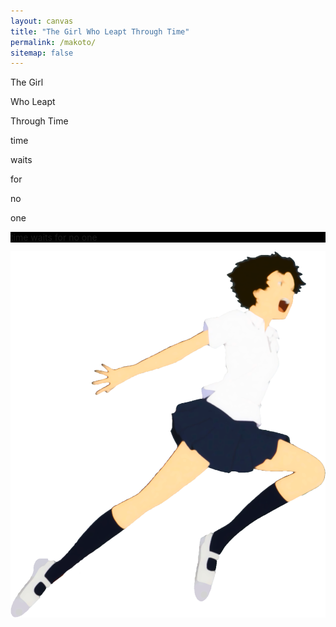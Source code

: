 ```yaml
---
layout: canvas
title: "The Girl Who Leapt Through Time"
permalink: /makoto/
sitemap: false
---
```


<div class="makoto-load">
    <i class="fa fa-cog fa-spin"></i>
</div>

<div class="makoto-bg makoto-top" data-parallax="scroll" data-z-index="200" data-image-src="/images/labs/makoto/slide1.jpg">
    <div class="makoto-title">
        <p><span id="makoto-title-1">The Girl</span></p>
        <p class="bringup"><span id="makoto-title-2">Who Leapt</span></p>
        <p class="bringup"><span class="last-underline" id="makoto-title-3">Through Time</span></p>
    </div>
</div>

<div class="makoto-bg" data-parallax="scroll" data-image-src="/images/labs/makoto/slide2.jpg" id="start">
</div>

<div class="makoto-bg" data-parallax="scroll" data-image-src="/images/labs/makoto/slide3.jpg">
    <p class="inner-text mid-quote">time</p>
</div>

<div class="makoto-bg" data-parallax="scroll" data-image-src="/images/labs/makoto/slide4.jpg">
    <p class="inner-text mid-quote">waits</p>
</div>

<div class="makoto-bg" data-parallax="scroll" data-image-src="/images/labs/makoto/slide5.jpg">
    <p class="inner-text mid-quote">for</p>
</div>

<div class="makoto-bg" data-parallax="scroll" data-image-src="/images/labs/makoto/slide6.jpg">
    <p class="inner-text mid-quote">no</p>
</div>

<div class="makoto-bg" data-parallax="scroll" data-image-src="/images/labs/makoto/slide7.jpg">
    <p class="inner-text mid-quote">one</p>
</div>

<div class="makoto-bg" data-parallax="scroll" data-image-src="/images/labs/makoto/slide8.jpg" id="finish">
</div>

<div class="makoto-bg makoto-top" style="background-color: #000000;">
    <p class="inner-text final-quote">time waits for no one</p>
</div>

<div class="makoto-container" id="makoto">
    <img src="/images/labs/makoto/makoto.png" class="makoto"/>
</div>

<script type="text/javascript">
    $(window).load(function() {
        $( ".makoto-load" ).fadeOut(200);

        $( "#makoto-title-1" ).delay(300).show( "slow" );
        $( "#makoto-title-2" ).delay(600).show( "slow" );
        $( "#makoto-title-3" ).delay(900).show( "slow" );
        
        $(document).scroll(function() {
            var y = $(this).scrollTop();
            var startDiv = $("#start").offset().top;
            var finishDiv = $("#finish").offset().top;
            var refHeight = $("#start").height();

            if (startDiv - refHeight/4 <= y && finishDiv - refHeight/1.15 > y && $("#makoto").is(":hidden") ) {
                $("#makoto").fadeIn(500);
            }
            
            if (startDiv - refHeight/4 > y && $("#makoto").is(":visible")) {
                $("#makoto").fadeOut(500);
            }

            if (finishDiv - refHeight/1.15 <= y && $("#makoto").is(":visible") ) {
                $("#makoto").fadeOut(500);
            }

            var makotop = 20 + 30 * (y/finishDiv);
            $("#makoto").css("top", makotop + "%");
        });
    });
</script>